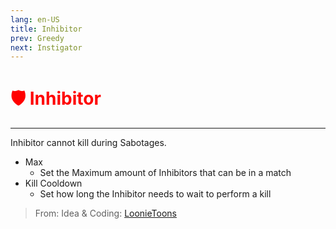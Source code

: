 ```yaml
---
lang: en-US
title: Inhibitor
prev: Greedy
next: Instigator
---
```


# <font color=red>🛡️ <b>Inhibitor</b></font> <Badge text="Killing" type="tip" vertical="middle"/>
---

Inhibitor cannot kill during Sabotages.
* Max
  * Set the Maximum amount of Inhibitors that can be in a match
* Kill Cooldown
  * Set how long the Inhibitor needs to wait to perform a kill

> From: Idea & Coding: [LoonieToons](https://github.com/Loonie-Toons)